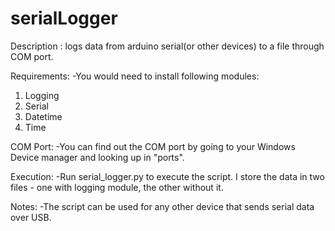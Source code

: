 # serialLogger
Description : logs data from arduino serial(or other devices) to a file through COM port.

Requirements:
-You would need to install following modules:
 1) Logging 
 2) Serial 
 3) Datetime
 4) Time 

COM Port:
-You can find out the COM port by going to your Windows Device manager and looking up in "ports".

Execution:
-Run serial_logger.py to execute the script. I store the data in two files - one with logging module, the other without it. 

Notes:
-The script can be used for any other device that sends serial data over USB. 
